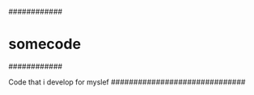 ############
# somecode #
############

Code that i develop for myslef
##############################
